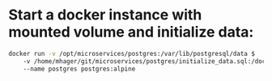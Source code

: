 # Start a docker instance with mounted volume and initialize data:

```bash
docker run -v /opt/microservices/postgres:/var/lib/postgresql/data $
    -v /home/mhager/git/microservices/postgres/initialize_data.sql:/docker-entrypoint-initdb.d/initialize_data.sql $
    --name postgres postgres:alpine 
```


